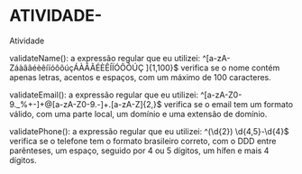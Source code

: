 # ATIVIDADE-
Atividade

validateName(): a expressão regular que eu utilizei: ^[a-zA-ZáàâãéèêíïóôõúçÁÀÂÃÉÈÊÍÏÓÔÕÚÇ ]{1,100}$ verifica se o nome contém apenas letras, acentos e espaços, com um máximo de 100 caracteres.

validateEmail(): a expressão regular que eu utilizei: ^[a-zA-Z0-9._%+-]+@[a-zA-Z0-9.-]+\.[a-zA-Z]{2,}$ verifica se o email tem um formato válido, com uma parte local, um domínio e uma extensão de domínio.

validatePhone(): a expressão regular que eu utilizei: ^\(\d{2}\) \d{4,5}-\d{4}$ verifica se o telefone tem o formato brasileiro correto, com o DDD entre parênteses, um espaço, seguido por 4 ou 5 dígitos, um hífen e mais 4 dígitos.
